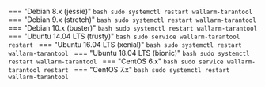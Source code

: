 === "Debian 8.x (jessie)"
    ```bash
    sudo systemctl restart wallarm-tarantool
    ```
=== "Debian 9.x (stretch)"
    ```bash
    sudo systemctl restart wallarm-tarantool
    ```
=== "Debian 10.x (buster)"
    ```bash
    sudo systemctl restart wallarm-tarantool
    ```
=== "Ubuntu 14.04 LTS (trusty)"
    ```bash
    sudo service wallarm-tarantool restart
    ```
=== "Ubuntu 16.04 LTS (xenial)"
    ```bash
    sudo systemctl restart wallarm-tarantool
    ```
=== "Ubuntu 18.04 LTS (bionic)"
    ```bash
    sudo systemctl restart wallarm-tarantool
    ```
=== "CentOS 6.x"
    ```bash
    sudo service wallarm-tarantool restart
    ```
=== "CentOS 7.x"
    ```bash
    sudo systemctl restart wallarm-tarantool
    ```
